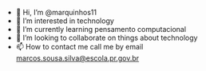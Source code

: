 - 👋 Hi, I’m @marquinhos11
- 👀 I’m interested in technology
- 🌱 I’m currently learning pensamento computacional
- 💞️ I’m looking to collaborate on things about technology
- 📫 How to contact me call me by email marcos.sousa.silva@escola.pr.gov.br

<!---
marquinhos11/marquinhos11 is a ✨ special ✨ repository because its `README.md` (this file) appears on your GitHub profile.
You can click the Preview link to take a look at your changes.
--->
